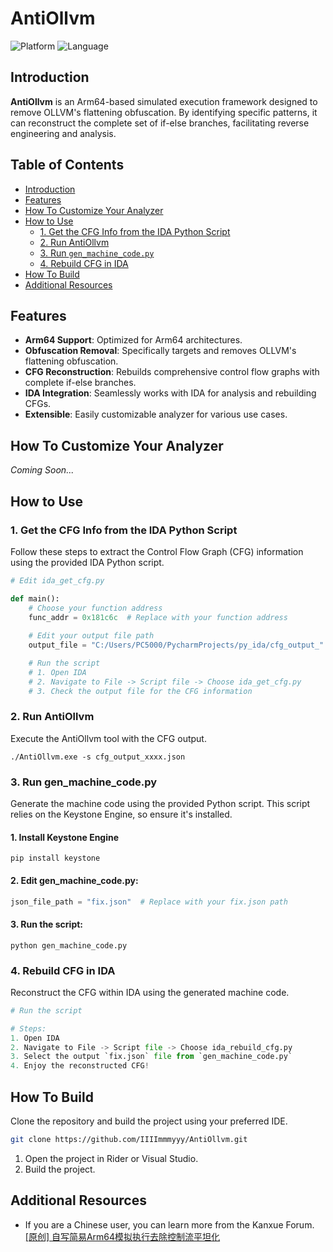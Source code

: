 # AntiOllvm

![Platform](https://img.shields.io/badge/platform-Arm64-red.svg)
![Language](https://img.shields.io/badge/language-C%23-orange.svg)

## Introduction



**AntiOllvm** is an Arm64-based simulated execution framework designed to remove OLLVM's flattening obfuscation. By identifying specific patterns, it can reconstruct the complete set of if-else branches, facilitating reverse engineering and analysis.

## Table of Contents

- [Introduction](#introduction)
- [Features](#features)
- [How To Customize Your Analyzer](#how-to-customize-your-analyzer)
- [How to Use](#how-to-use)
    - [1. Get the CFG Info from the IDA Python Script](#1-get-the-cfg-info-from-the-ida-python-script)
    - [2. Run AntiOllvm](#2-run-antiollvm)
    - [3. Run `gen_machine_code.py`](#3-run-gen_machine_codepy)
    - [4. Rebuild CFG in IDA](#4-rebuild-cfg-in-ida)
- [How To Build](#how-to-build)
- [Additional Resources](#additional-resources)

## Features

- **Arm64 Support**: Optimized for Arm64 architectures.
- **Obfuscation Removal**: Specifically targets and removes OLLVM's flattening obfuscation.
- **CFG Reconstruction**: Rebuilds comprehensive control flow graphs with complete if-else branches.
- **IDA Integration**: Seamlessly works with IDA for analysis and rebuilding CFGs.
- **Extensible**: Easily customizable analyzer for various use cases.

## How To Customize Your Analyzer

*Coming Soon...*

## How to Use

### 1. Get the CFG Info from the IDA Python Script

Follow these steps to extract the Control Flow Graph (CFG) information using the provided IDA Python script.

```python
# Edit ida_get_cfg.py

def main():
    # Choose your function address
    func_addr = 0x181c6c  # Replace with your function address
    
    # Edit your output file path
    output_file = "C:/Users/PC5000/PycharmProjects/py_ida/cfg_output_" + hex(func_addr) + ".json"

    # Run the script
    # 1. Open IDA
    # 2. Navigate to File -> Script file -> Choose ida_get_cfg.py
    # 3. Check the output file for the CFG information

```
### 2. Run AntiOllvm
Execute the AntiOllvm tool with the CFG output.
```shell
./AntiOllvm.exe -s cfg_output_xxxx.json
```

### 3. Run gen_machine_code.py
Generate the machine code using the provided Python script. This script relies on the Keystone Engine, so ensure it's installed.
####  1. Install Keystone Engine
```shell
pip install keystone
```
#### 2. Edit gen_machine_code.py:
```python
json_file_path = "fix.json"  # Replace with your fix.json path
```
#### 3. Run the script:
```shell
python gen_machine_code.py
```
### 4. Rebuild CFG in IDA
Reconstruct the CFG within IDA using the generated machine code.

```python
# Run the script

# Steps:
1. Open IDA
2. Navigate to File -> Script file -> Choose ida_rebuild_cfg.py
3. Select the output `fix.json` file from `gen_machine_code.py`
4. Enjoy the reconstructed CFG!
```
## How To Build
Clone the repository and build the project using your preferred IDE.

```bash
git clone https://github.com/IIIImmmyyy/AntiOllvm.git
```
1. Open the project in Rider or Visual Studio.
2. Build the project.

## Additional Resources
- If you are a Chinese user, you can learn more from the Kanxue Forum. [[原创] 自写简易Arm64模拟执行去除控制流平坦化
  ](https://bbs.kanxue.com/thread-284890.htm)

